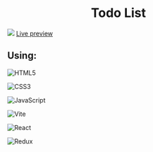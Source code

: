  <h1 align="center" >Todo List</h1>
  <img src="https://github.com/YoussefElogail/Personal-Budget-Tracker/assets/125933702/92b32432-7ad6-4dbc-9a30-27977c675bb8" />
  <a href="https://main--warm-banoffee-e8180e.netlify.app/">Live   
   preview</a>
  <br>
  <h2>Using:</h2>

![HTML5](https://img.shields.io/badge/html5-%23E34F26.svg?style=for-the-badge&logo=html5&logoColor=white)

![CSS3](https://img.shields.io/badge/css3-%231572B6.svg?style=for-the-badge&logo=css3&logoColor=white)

![JavaScript](https://img.shields.io/badge/javascript-%23323330.svg?style=for-the-badge&logo=javascript&logoColor=%23F7DF1E)

![Vite](https://img.shields.io/badge/vite-%23646CFF.svg?style=for-the-badge&logo=vite&logoColor=white)

![React](https://img.shields.io/badge/react-%2320232a.svg?style=for-the-badge&logo=react&logoColor=%2361DAFB)

![Redux](https://img.shields.io/badge/redux-%23593d88.svg?style=for-the-badge&logo=redux&logoColor=white)



